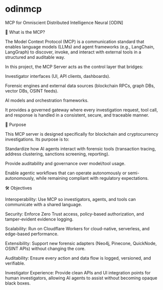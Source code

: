 # odinmcp

MCP for Omniscient Distributed Intelligence Neural [ODIN]


📌 What is the MCP?

The Model Context Protocol (MCP) is a communication standard that enables language models (LLMs) and agent frameworks (e.g., LangChain, LangGraph) to discover, invoke, and interact with external tools in a structured and auditable way.

In this project, the MCP Server acts as the control layer that bridges:

Investigator interfaces (UI, API clients, dashboards).

Forensic engines and external data sources (blockchain RPCs, graph DBs, vector DBs, OSINT feeds).

AI models and orchestration frameworks.

It provides a governed gateway where every investigation request, tool call, and response is handled in a consistent, secure, and traceable manner.


🎯 Purpose

This MCP server is designed specifically for blockchain and cryptocurrency investigations. Its purpose is to:

Standardize how AI agents interact with forensic tools (transaction tracing, address clustering, sanctions screening, reporting).

Provide auditability and governance over model/tool usage.

Enable agentic workflows that can operate autonomously or semi-autonomously, while remaining compliant with regulatory expectations.


🛠 Objectives

Interoperability: Use MCP so investigators, agents, and tools can communicate with a shared language.

Security: Enforce Zero Trust access, policy-based authorization, and tamper-evident evidence logging.

Scalability: Run on Cloudflare Workers for cloud-native, serverless, and edge-based performance.

Extensibility: Support new forensic adapters (Neo4j, Pinecone, QuickNode, OSINT APIs) without changing the core.

Auditability: Ensure every action and data flow is logged, versioned, and verifiable.

Investigator Experience: Provide clean APIs and UI integration points for human investigators, allowing AI agents to assist without becoming opaque black boxes.
